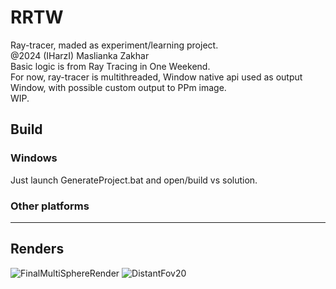 # RRTW
Ray-tracer, maded as experiment/learning project.<br/>
@2024 (IHarzI) Maslianka Zakhar<br/>
Basic logic is from Ray Tracing in One Weekend.<br/>
For now, ray-tracer is multithreaded, Window native api used as output Window, with possible custom output to PPm image.<br/>
WIP. <br/>
## Build
### Windows
Just launch GenerateProject.bat and open/build vs solution.
### Other platforms
----
## Renders
![FinalMultiSphereRender](https://github.com/user-attachments/assets/b3f8333c-bc85-4081-b35f-70ca7cce930f)
![DistantFov20](https://github.com/user-attachments/assets/48dfaae7-0b45-4dea-a026-cf5f2cdf23b0)
